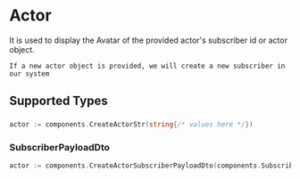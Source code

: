 # Actor

It is used to display the Avatar of the provided actor's subscriber id or actor object.


    If a new actor object is provided, we will create a new subscriber in our system


## Supported Types

### 

```go
actor := components.CreateActorStr(string{/* values here */})
```

### SubscriberPayloadDto

```go
actor := components.CreateActorSubscriberPayloadDto(components.SubscriberPayloadDto{/* values here */})
```

